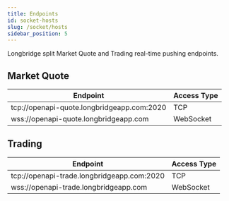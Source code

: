 ```yaml
---
title: Endpoints
id: socket-hosts
slug: /socket/hosts
sidebar_position: 5
---
```


Longbridge split Market Quote and Trading real-time pushing endpoints.

## Market Quote

| Endpoint                                   | Access Type |
| ------------------------------------------ | ----------- |
| tcp://openapi-quote.longbridgeapp.com:2020 | TCP         |
| wss://openapi-quote.longbridgeapp.com      | WebSocket   |

## Trading

| Endpoint                                   | Access Type |
| ------------------------------------------ | ----------- |
| tcp://openapi-trade.longbridgeapp.com:2020 | TCP         |
| wss://openapi-trade.longbridgeapp.com      | WebSocket   |
